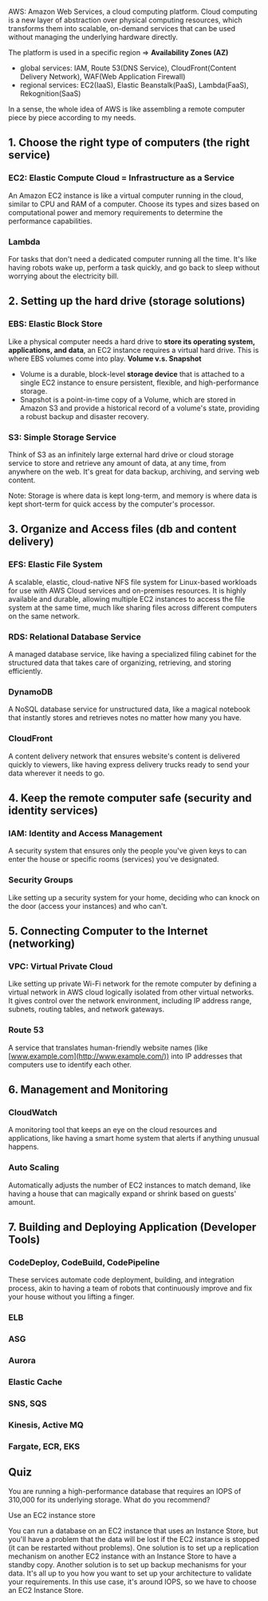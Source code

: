 AWS: Amazon Web Services, a cloud computing platform. Cloud computing is a new layer of abstraction over physical computing resources, which transforms them into scalable, on-demand services that can be used without managing the underlying hardware directly.

The platform is used in a specific region => **Availability Zones (AZ)**
- global services: IAM, Route 53(DNS Service), CloudFront(Content Delivery Network), WAF(Web Application Firewall)
- regional services: EC2(IaaS), Elastic Beanstalk(PaaS), Lambda(FaaS), Rekognition(SaaS)

In a sense, the whole idea of AWS is like assembling a remote computer piece by piece according to my needs.

## 1. Choose the right type of computers (the right service)
### EC2: Elastic Compute Cloud = Infrastructure as a Service
An Amazon EC2 instance is like a virtual computer running in the cloud, similar to CPU and RAM of a computer. Choose its types and sizes based on computational power and memory requirements to determine the performance capabilities.
### Lambda
For tasks that don't need a dedicated computer running all the time. It's like having robots wake up, perform a task quickly, and go back to sleep without worrying about the electricity bill.

## 2. Setting up the hard drive (storage solutions)
### EBS: Elastic Block Store
Like a physical computer needs a hard drive to **store its operating system, applications, and data**, an EC2 instance requires a virtual hard drive. This is where EBS volumes come into play.
**Volume v.s. Snapshot**
- Volume is a durable, block-level **storage device** that is attached to a single EC2 instance to ensure persistent, flexible, and high-performance storage.
- Snapshot is a point-in-time copy of a Volume, which are stored in Amazon S3 and provide a historical record of a volume's state, providing a robust backup and disaster recovery.
### S3: Simple Storage Service
Think of S3 as an infinitely large external hard drive or cloud storage service to store and retrieve any amount of data, at any time, from anywhere on the web. It's great for data backup, archiving, and serving web content.

Note: Storage is where data is kept long-term, and memory is where data is kept short-term for quick access by the computer's processor.

## 3. Organize and Access files (db and content delivery)
### EFS: Elastic File System
A scalable, elastic, cloud-native NFS file system for Linux-based workloads for use with AWS Cloud services and on-premises resources. It is highly available and durable, allowing multiple EC2 instances to access the file system at the same time, much like sharing files across different computers on the same network.
### RDS: Relational Database Service
A managed database service, like having a specialized filing cabinet for the structured data that takes care of organizing, retrieving, and storing efficiently.
### DynamoDB
A NoSQL database service for unstructured data, like a magical notebook that instantly stores and retrieves notes no matter how many you have.
### CloudFront
A content delivery network that ensures website's content is delivered quickly to viewers, like having express delivery trucks ready to send your data wherever it needs to go.

## 4. Keep the remote computer safe (security and identity services)
### IAM: Identity and Access Management
A security system that ensures only the people you've given keys to can enter the house or specific rooms (services) you've designated.
### Security Groups
Like setting up a security system for your home, deciding who can knock on the door (access your instances) and who can't.

## 5. Connecting Computer to the Internet (networking)

### VPC: Virtual Private Cloud
Like setting up private Wi-Fi network for the remote computer by defining a virtual network in AWS cloud logically isolated from other virtual networks. It gives control over the network environment, including IP address range, subnets, routing tables, and network gateways.
### Route 53
A service that translates human-friendly website names (like [www.example.com](http://www.example.com/)) into IP addresses that computers use to identify each other.

## 6. Management and Monitoring
### CloudWatch
A monitoring tool that keeps an eye on the cloud resources and applications, like having a smart home system that alerts if anything unusual happens.
### Auto Scaling
Automatically adjusts the number of EC2 instances to match demand, like having a house that can magically expand or shrink based on guests' amount.

## 7. Building and Deploying Application (Developer Tools)

### CodeDeploy, CodeBuild, CodePipeline
These services automate code deployment, building, and integration process, akin to having a team of robots that continuously improve and fix your house without you lifting a finger.


### ELB

### ASG

### Aurora

### Elastic Cache

### SNS, SQS

### Kinesis, Active MQ

### Fargate, ECR, EKS


## Quiz

You are running a high-performance database that requires an IOPS of 310,000 for its underlying storage. What do you recommend?

Use an EC2 instance store

You can run a database on an EC2 instance that uses an Instance Store, but you'll have a problem that the data will be lost if the EC2 instance is stopped (it can be restarted without problems). One solution is to set up a replication mechanism on another EC2 instance with an Instance Store to have a standby copy. Another solution is to set up backup mechanisms for your data. It's all up to you how you want to set up your architecture to validate your requirements. In this use case, it's around IOPS, so we have to choose an EC2 Instance Store.







